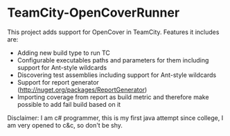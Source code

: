 TeamCity-OpenCoverRunner
========================
This project adds support for OpenCover in TeamCity. Features it includes are:
- Adding new build type to run TC
- Configurable executables paths and parameters for them including support for Ant-style wildcards
- Discovering test assemblies including support for Ant-style wildcards
- Support for report generator (http://nuget.org/packages/ReportGenerator)
- Importing coverage from report as build metric and therefore make possible to add fail build based on it

 
Disclaimer:
I am c# programmer, this is my first java attempt since college, I am very opened to c&c, so don't be shy.

